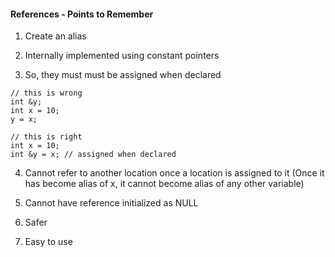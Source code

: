 #### References - Points to Remember

1.  Create an alias

2. Internally implemented using constant pointers
3. So, they must must be assigned when declared

```
// this is wrong
int &y;
int x = 10;
y = x;

// this is right
int x = 10;
int &y = x; // assigned when declared 
```

4. Cannot refer to another location once a location is assigned to it 
(Once it has become alias of x, it cannot become alias of any other variable)

5. Cannot have reference initialized as NULL

6. Safer

7. Easy to use